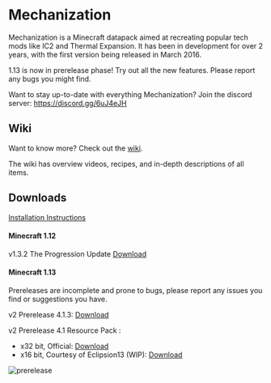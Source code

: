 # Mechanization
Mechanization is a Minecraft datapack aimed at recreating popular tech mods like IC2 and Thermal Expansion. It has been in development for over 2 years, with the first version being released in March 2016.

1.13 is now in prerelease phase! Try out all the new features. Please report any bugs you might find.

Want to stay up-to-date with everything Mechanization? Join the discord server: https://discord.gg/6uJ4eJH

## Wiki
Want to know more? Check out the [wiki](https://github.com/ImCoolYeah105/Mechanization/wiki).

The wiki has overview videos, recipes, and in-depth descriptions of all items.

## Downloads

[Installation Instructions](https://github.com/ImCoolYeah105/Mechanization/wiki/Installion)

#### Minecraft 1.12

v1.3.2 The Progression Update [Download](https://www.dropbox.com/s/z895rnqzrk25np1/mechanization_v1.3.2.zip?dl=1)

#### Minecraft 1.13

Prereleases are incomplete and prone to bugs, please report any issues you find or suggestions you have.

v2 Prerelease 4.1.3: [Download](https://www.dropbox.com/s/vae410w0v4d5gzz/Mechanization_pre4.1.3.zip?dl=1)

v2 Prerelease 4.1 Resource Pack :
* x32 bit, Official: [Download](https://www.dropbox.com/s/gzdzh27gbl8nolm/MechanizationResources.zip?dl=1)
* x16 bit, Courtesy of Eclipsion13 (WIP): [Download](https://www.dropbox.com/s/hn6evbndf34vw7z/MechanizationResourcesx16.zip?dl=1)

![prerelease](https://i.imgur.com/l24m8kg.png)
